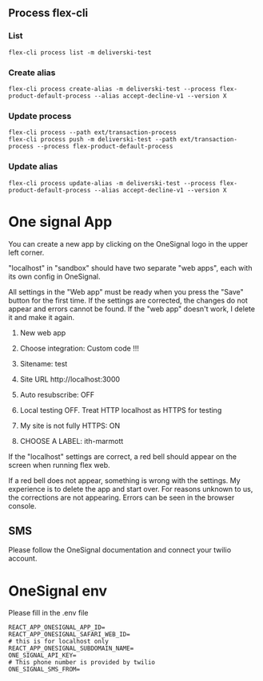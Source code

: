 ## Process flex-cli

### List

```
flex-cli process list -m deliverski-test
```

### Create alias

```
flex-cli process create-alias -m deliverski-test --process flex-product-default-process --alias accept-decline-v1 --version X
```

### Update process

```
flex-cli process --path ext/transaction-process
flex-cli process push -m deliverski-test --path ext/transaction-process --process flex-product-default-process
```
### Update alias

```
flex-cli process update-alias -m deliverski-test --process flex-product-default-process --alias accept-decline-v1 --version X
```

# One signal App

You can create a new app by clicking on the OneSignal logo in the upper left
corner.

"localhost" in "sandbox" should have two separate "web apps", each with its own
config in OneSignal.

All settings in the "Web app" must be ready when you press the "Save" button
for the first time. If the settings are corrected, the changes do not appear
and errors cannot be found. If the "web app" doesn't work, I delete it and
make it again.

1. New web app
2. Choose integration: Custom code !!!
3. Sitename: test
4. Site URL http://localhost:3000
5. Auto resubscribe: OFF
6. Local testing OFF. Treat HTTP localhost as HTTPS for testing

7. My site is not fully HTTPS: ON
8. CHOOSE A LABEL: ith-marmott

If the "localhost" settings are correct, a red bell should appear on the screen
when running flex web.

If a red bell does not appear, something is wrong with the settings. My
experience is to delete the app and start over. For reasons unknown to us, the
corrections are not appearing. Errors can be seen in the browser console.

## SMS

Please follow the OneSignal documentation and connect your twilio account.


# OneSignal env

Please fill in the .env file

```
REACT_APP_ONESIGNAL_APP_ID=
REACT_APP_ONESIGNAL_SAFARI_WEB_ID=
# this is for localhost only
REACT_APP_ONESIGNAL_SUBDOMAIN_NAME=
ONE_SIGNAL_API_KEY=
# This phone number is provided by twilio
ONE_SIGNAL_SMS_FROM=
```
